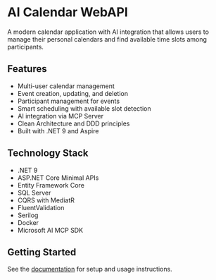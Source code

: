 # AI Calendar WebAPI

A modern calendar application with AI integration that allows users to manage their personal calendars and find available time slots among participants.

## Features

- Multi-user calendar management
- Event creation, updating, and deletion
- Participant management for events
- Smart scheduling with available slot detection
- AI integration via MCP Server
- Clean Architecture and DDD principles
- Built with .NET 9 and Aspire

## Technology Stack

- .NET 9
- ASP.NET Core Minimal APIs
- Entity Framework Core
- SQL Server
- CQRS with MediatR
- FluentValidation
- Serilog
- Docker
- Microsoft AI MCP SDK

## Getting Started

See the [documentation](./docs) for setup and usage instructions.